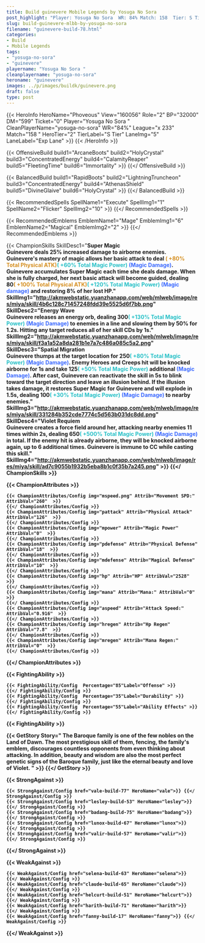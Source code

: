 ```yaml
---
title: Build guinevere Mobile Legends by Yosuga No Sora 
post_highlight: "Player: Yosuga No Sora  WR: 84% Match: 158  Tier: S Tier Lane: Exp Lane"
slug: build-guinevere-mlbb-by-yosuga-no-sora
filename: "guinevere-build-78.html"
categories: 
- Build 
- Mobile Legends
tags: 
- "yosuga-no-sora"
- "guinevere"
playername: "Yosuga No Sora "
cleanplayername: "yosuga-no-sora"
heroname: "guinevere"
images: ../p/images/buildk/guinevere.png
draft: false
type: post
---
```


{{< HeroInfo HeroName="Phoveous" View="160056" Role="2" BP="32000" DM="599" Ticket="0" Player="Yosuga No Sora " CleanPlayerName="yosuga-no-sora" WR="84%" League="x 233" Match="158 " HeroTier="2" TierLabel="S Tier" LaneImg="5" LaneLabel="Exp Lane" >}} {{< /HeroInfo >}}
 
{{< OffensiveBuild build1="ArcaneBoots"  build2="HolyCrystal" build3="ConcentratedEnergy" build4="CalamityReaper" build5="FleetingTime" build6="Immortality" >}} {{</ OffensiveBuild >}}  

{{< BalancedBuild build1="RapidBoots"  build2="LightningTruncheon" build3="ConcentratedEnergy" build4="AthenasShield" build5="DivineGlaive" build6="HolyCrystal" >}} {{</ BalancedBuild >}}  

{{< RecommendedSpells SpellName1="Execute" SpellImg1="1" SpellName2="Flicker" SpellImg2="10" >}} {{</ RecommendedSpells >}}   

{{< RecommendedEmblems EmblemName1="Mage" EmblemImg1="6" EmblemName2="Magical" EmblemImg2="2" >}} {{</ RecommendedEmblems >}}   

{{< ChampionSkills SkillDesc1="<b>Super Magic<br>Guinevere deals 25% increased damage to airborne enemies. Guinevere's mastery of magic allows her basic attack to deal <font color='#D58E1F'>( +80% Total Physical ATK)</font><font color='#27C0C7'>( +60% Total Magic Power)</font> <font color='#3B69FF'>(Magic Damage)</font>. Guinevere accumulates Super Magic each time she deals damage. When she is fully charged, her next basic attack will become guided, dealing 80<font color='#D58E1F'>( +100% Total Physical ATK)</font><font color='#27C0C7'>( +120% Total Magic Power)</font> <font color='#3B69FF'>(Magic damage)</font> and restoring 8% of her lost HP." SkillImg1="http://akmwebstatic.yuanzhanapp.com/web/mlweb/image/res/miya/skill/4b6c128c71457248fdd39e5525d6f7bb.png"  SkillDesc2="<b>Energy Wave<br>Guinevere releases an energy orb, dealing 300<font color='#27C0C7'>( +130% Total Magic Power)</font> <font color='#3B69FF'>(Magic Damage)</font> to enemies in a line and slowing them by 50% for 1.2s. Hitting any target reduces all of her skill CDs by 1s." SkillImg2="http://akmwebstatic.yuanzhanapp.com/web/mlweb/image/res/miya/skill/f3a1a52a8da281b1e7a7c486a085c5a2.png"  SkillDesc3="<b>Spatial Migration<br>Guinevere thumps at the target location for 250<font color='#27C0C7'>( +80% Total Magic Power)</font> <font color='#3B69FF'>(Magic Damage)</font>. Enemy Heroes and Creeps hit will be knocked airborne for 1s and take 125<font color='#27C0C7'>( +50% Total Magic Power)</font> additional <font color='#3B69FF'>(Magic Damage)</font>. After cast, Guinevere can reactivate the skill in 5s to blink toward the target direction and leave an illusion behind. If the illusion takes damage, it restores Super Magic for Guinevere and will explode in 1.5s, dealing 100<font color='#27C0C7'>( +30% Total Magic Power)</font> <font color='#3B69FF'>(Magic Damage)</font> to nearby enemies." SkillImg3="http://akmwebstatic.yuanzhanapp.com/web/mlweb/image/res/miya/skill/331284b352cde7774c5d563b031dc8dd.png"  SkillDesc4="<b>Violet Requiem<br>Guinevere creates a force field around her, attacking nearby enemies 11 times within 2s, dealing 650<font color='#27C0C7'>( +500% Total Magic Power)</font> <font color='#3B69FF'>(Magic Damage)</font> in total. If the enemy hit is already airborne, they will be knocked airborne again, up to 6 additional times. Guinevere is immune to CC while casting this skill." SkillImg4="http://akmwebstatic.yuanzhanapp.com/web/mlweb/image/res/miya/skill/ad7c9055b1932b5eba8b1c0f35b7a245.png"  >}} {{</ ChampionSkills >}}
	

{{< ChampionAttributes >}}

	{{< ChampionAttributes/Config img="mspeed.png" Attrib="Movement SPD:" AttribVal="260"  >}} 
	{{</ ChampionAttributes/Config >}}
	{{< ChampionAttributes/Config img="pattack" Attrib="Physical Attack" AttribVal="126"  >}} 
	{{</ ChampionAttributes/Config >}}
	{{< ChampionAttributes/Config img="mpower" Attrib="Magic Power" AttribVal="0"  >}} 
	{{</ ChampionAttributes/Config >}}
	{{< ChampionAttributes/Config img="pdefense" Attrib="Physical Defense" AttribVal="18"  >}} 
	{{</ ChampionAttributes/Config >}}
	{{< ChampionAttributes/Config img="mdefense" Attrib="Magical Defense" AttribVal="10"  >}} 
	{{</ ChampionAttributes/Config >}}
	{{< ChampionAttributes/Config img="hp" Attrib="HP" AttribVal="2528"  >}} 
	{{</ ChampionAttributes/Config >}}
	{{< ChampionAttributes/Config img="mana" Attrib="Mana:" AttribVal="0"  >}} 
	{{</ ChampionAttributes/Config >}}
	{{< ChampionAttributes/Config img="aspeed" Attrib="Attack Speed:" AttribVal="0.916"  >}} 
	{{</ ChampionAttributes/Config >}}
	{{< ChampionAttributes/Config img="hregen" Attrib="Hp Regen" AttribVal="7.8"  >}} 
	{{</ ChampionAttributes/Config >}}
	{{< ChampionAttributes/Config img="mregen" Attrib="Mana Regen:" AttribVal="0"  >}} 
	{{</ ChampionAttributes/Config >}}
	
	
{{</ ChampionAttributes >}}


{{< FightingAbility >}}

	{{< FightingAbility/Config  Percentage="85"Label="Offense" >}} 
	{{</ FightingAbility/Config >}}		
	{{< FightingAbility/Config  Percentage="35"Label="Durability" >}} 
	{{</ FightingAbility/Config >}}
	{{< FightingAbility/Config  Percentage="55"Label="Ability Effects" >}} 
	{{</ FightingAbility/Config >}}
	
{{< FightingAbility >}}

{{< GetStory Story=" The Baroque family is one of the few nobles on the Land of Dawn. The most prestigious skill of them, fencing, the family\'s emblem, discourages countless opponents from even thinking about attacking. In addition, beauty and wisdom are also the most perfect genetic signs of the Baroque family, just like the eternal beauty and love of Violet. " >}}  {{</ GetStory >}}

{{< StrongAgainst >}}

	{{< StrongAgainst/Config href="vale-build-77" HeroName="vale">}} {{</ StrongAgainst/Config >}}
	{{< StrongAgainst/Config href="lesley-build-53" HeroName="lesley">}} {{</ StrongAgainst/Config >}}
	{{< StrongAgainst/Config href="badang-build-75" HeroName="badang">}} {{</ StrongAgainst/Config >}}
	{{< StrongAgainst/Config href="lunox-build-67" HeroName="lunox">}} {{</ StrongAgainst/Config >}}
	{{< StrongAgainst/Config href="valir-build-57" HeroName="valir">}} {{</ StrongAgainst/Config >}}
	
{{</ StrongAgainst >}}

{{< WeakAgainst >}}

	{{< WeakAgainst/Config href="selena-build-63" HeroName="selena">}} {{</ WeakAgainst/Config >}}
	{{< WeakAgainst/Config href="claude-build-65" HeroName="claude">}} {{</ WeakAgainst/Config >}}
	{{< WeakAgainst/Config href="helcurt-build-51" HeroName="helcurt">}} {{</ WeakAgainst/Config >}}
	{{< WeakAgainst/Config href="harith-build-71" HeroName="harith">}} {{</ WeakAgainst/Config >}}
	{{< WeakAgainst/Config href="fanny-build-17" HeroName="fanny">}} {{</ WeakAgainst/Config >}}
	
{{</ WeakAgainst >}}
